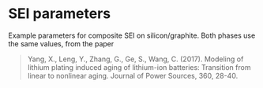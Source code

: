 # SEI parameters

Example parameters for composite SEI on silicon/graphite. Both phases use the same values, from the paper

> Yang, X., Leng, Y., Zhang, G., Ge, S., Wang, C. (2017). Modeling of lithium plating induced aging of lithium-ion batteries: Transition from linear to nonlinear aging. Journal of Power Sources, 360, 28-40.
